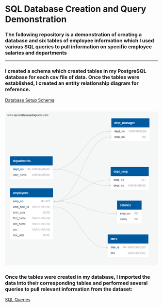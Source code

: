 # SQL Database Creation and Query Demonstration

### The following repository is a demonstration of creating a database and six tables of employee information which I used various SQL queries to pull information on specific employee salaries and departments
---
### I created a schema which created tables in my PostgreSQL database for each csv file of data. Once the tables were established, I created an entity relationship diagram for reference.
[Database Setup Schema](employee_db_schema.sql)

![Entity Relationship Diagram](ERD.png)
---
### Once the tables were created in my database, I imported the data into their corresponding tables and performed several queries to pull relevant information from the dataset:
[SQL Queries](employee_db_queries.sql)
